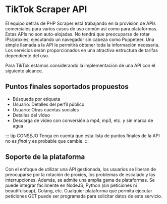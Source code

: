 # TikTok Scraper API

El equipo detrás de PHP Scraper está trabajando en la provisión de APIs comerciales para varios casos de uso común así como para plataformas. Estas APIs no son auto-alojadas. No tendrá que preocuparse de rotar IPs/proxies, ejecutando un navegador sin cabeza como Puppeteer. Una simple llamada a la API le permitirá obtener toda la información necesaria. Los servicios serán proporcionados en una atractiva estructura de tarifas dependiente del uso.

Para TikTok estamos considerando la implementación de una API con el siguiente alcance.

## Puntos finales soportados propuestos

- Búsqueda por etiqueta
- Usuario: Detalles del perfil público
- Usuario: Otras cuentas sociales
- Detalles del vídeo
- Descarga de vídeo con conversión a mp4, mp3, etc. y sin marca de agua

::: tip CONSEJO
Tenga en cuenta que esta lista de puntos finales de la API no es *final* y es probable que cambie.
:::

## Soporte de la plataforma

Con el enfoque de utilizar una API gestionada, los usuarios se liberan de preocuparse por la rotación de proxies, los problemas de escalado y las interrupciones. Además, se admite una amplia gama de plataformas. Se puede integrar fácilmente en NodeJS, Python (sin peticiones ni beautifulsoap), Golang, etc. Cualquier plataforma que permita ejecutar peticiones GET puede ser programada para solicitar datos de este servicio.
